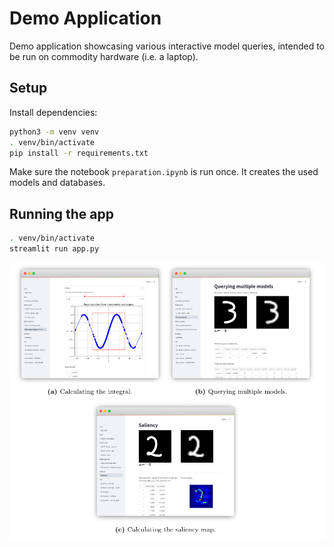 # Demo Application

Demo application showcasing various interactive model queries, intended to be
run on commodity hardware (i.e. a laptop).

## Setup

Install dependencies:

```bash
python3 -m venv venv
. venv/bin/activate
pip install -r requirements.txt
```

Make sure the notebook `preparation.ipynb` is run once. It creates the used
models and databases.

## Running the app

```bash
. venv/bin/activate
streamlit run app.py
```

![A few screenshots of the application](assets/screenshot.png)
